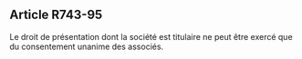 Article R743-95
----
Le droit de présentation dont la société est titulaire ne peut être exercé que
du consentement unanime des associés.
